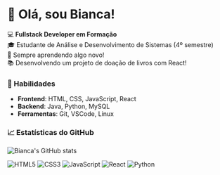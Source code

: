 # 👋 Olá, sou Bianca!

💻 **Fullstack Developer em Formação**  
🎓 Estudante de Análise e Desenvolvimento de Sistemas (4º semestre)  
🌱 Sempre aprendendo algo novo!  
📚 Desenvolvendo um projeto de doação de livros com React!

### 🚀 Habilidades
- **Frontend**: HTML, CSS, JavaScript, React
- **Backend**: Java, Python, MySQL
- **Ferramentas**: Git, VSCode, Linux 

### 📈 Estatísticas do GitHub
![Bianca's GitHub stats](https://github-readme-stats.vercel.app/api?username=BiancaEvila&show_icons=true&theme=radical)

![HTML5](https://img.shields.io/badge/-HTML5-E34F26?logo=html5&logoColor=white&style=flat)
![CSS3](https://img.shields.io/badge/-CSS3-1572B6?logo=css3&logoColor=white&style=flat)
![JavaScript](https://img.shields.io/badge/-JavaScript-F7DF1E?logo=javascript&logoColor=black&style=flat)
![React](https://img.shields.io/badge/-React-61DAFB?logo=react&logoColor=black&style=flat)
![Python](https://img.shields.io/badge/-Python-3776AB?logo=python&logoColor=white&style=flat)

